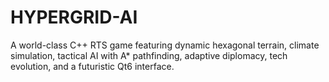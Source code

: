 # HYPERGRID-AI

A world-class C++ RTS game featuring dynamic hexagonal terrain, climate simulation, tactical AI with A* pathfinding, adaptive diplomacy, tech evolution, and a futuristic Qt6 interface.